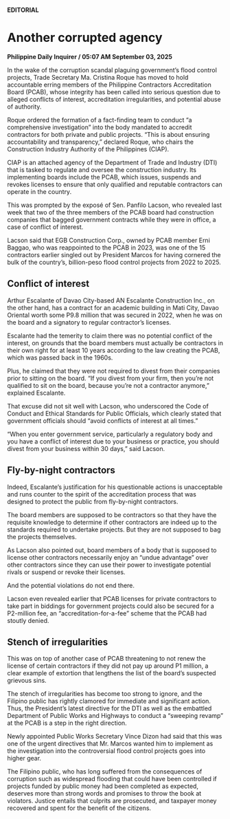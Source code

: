 **EDITORIAL**

# Another corrupted agency

****Philippine Daily Inquirer / 05:07 AM September 03, 2025****

In the wake of the corruption scandal plaguing government’s flood control projects, Trade Secretary Ma. Cristina Roque has moved to hold accountable erring members of the Philippine Contractors Accreditation Board (PCAB), whose integrity has been called into serious question due to alleged conflicts of interest, accreditation irregularities, and potential abuse of authority.

Roque ordered the formation of a fact-finding team to conduct “a comprehensive investigation” into the body mandated to accredit contractors for both private and public projects. “This is about ensuring accountability and transparency,” declared Roque, who chairs the Construction Industry Authority of the Philippines (CIAP).

CIAP is an attached agency of the Department of Trade and Industry (DTI) that is tasked to regulate and oversee the construction industry. Its implementing boards include the PCAB, which issues, suspends and revokes licenses to ensure that only qualified and reputable contractors can operate in the country.

This was prompted by the exposé of Sen. Panfilo Lacson, who revealed last week that two of the three members of the PCAB board had construction companies that bagged government contracts while they were in office, a case of conflict of interest.

Lacson said that EGB Construction Corp., owned by PCAB member Erni Baggao, who was reappointed to the PCAB in 2023, was one of the 15 contractors earlier singled out by President Marcos for having cornered the bulk of the country’s, billion-peso flood control projects from 2022 to 2025.

## Conflict of interest

Arthur Escalante of Davao City-based AN Escalante Construction Inc., on the other hand, has a contract for an academic building in Mati City, Davao Oriental worth some P9.8 million that was secured in 2022, when he was on the board and a signatory to regular contractor’s licenses.

Escalante had the temerity to claim there was no potential conflict of the interest, on grounds that the board members must actually be contractors in their own right for at least 10 years according to the law creating the PCAB, which was passed back in the 1960s.

Plus, he claimed that they were not required to divest from their companies prior to sitting on the board. “If you divest from your firm, then you’re not qualified to sit on the board, because you’re not a contractor anymore,” explained Escalante.

That excuse did not sit well with Lacson, who underscored the Code of Conduct and Ethical Standards for Public Officials, which clearly stated that government officials should “avoid conflicts of interest at all times.”

“When you enter government service, particularly a regulatory body and you have a conflict of interest due to your business or practice, you should divest from your business within 30 days,” said Lacson.

## Fly-by-night contractors

Indeed, Escalante’s justification for his questionable actions is unacceptable and runs counter to the spirit of the accreditation process that was designed to protect the public from fly-by-night contractors.

The board members are supposed to be contractors so that they have the requisite knowledge to determine if other contractors are indeed up to the standards required to undertake projects. But they are not supposed to bag the projects themselves.

As Lacson also pointed out, board members of a body that is supposed to license other contractors necessarily enjoy an “undue advantage” over other contractors since they can use their power to investigate potential rivals or suspend or revoke their licenses.

And the potential violations do not end there.

Lacson even revealed earlier that PCAB licenses for private contractors to take part in biddings for government projects could also be secured for a P2-million fee, an “accreditation-for-a-fee” scheme that the PCAB had stoutly denied.

## Stench of irregularities

This was on top of another case of PCAB threatening to not renew the license of certain contractors if they did not pay up around P1 million, a clear example of extortion that lengthens the list of the board’s suspected grievous sins.

The stench of irregularities has become too strong to ignore, and the Filipino public has rightly clamored for immediate and significant action. Thus, the President’s latest directive for the DTI as well as the embattled Department of Public Works and Highways to conduct a “sweeping revamp” at the PCAB is a step in the right direction.

Newly appointed Public Works Secretary Vince Dizon had said that this was one of the urgent directives that Mr. Marcos wanted him to implement as the investigation into the controversial flood control projects goes into higher gear.

The Filipino public, who has long suffered from the consequences of corruption such as widespread flooding that could have been controlled if projects funded by public money had been completed as expected, deserves more than strong words and promises to throw the book at violators. Justice entails that culprits are prosecuted, and taxpayer money recovered and spent for the benefit of the citizens.